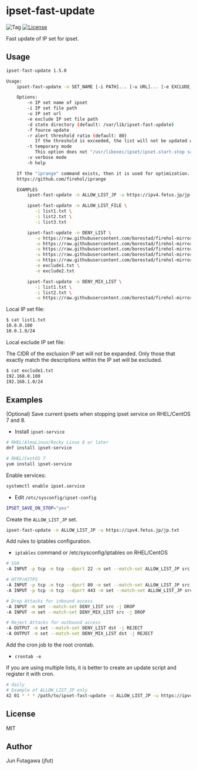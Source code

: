 # ipset-fast-update

![Tag](https://img.shields.io/github/tag/jfut/ipset-fast-update.svg)
[![License](https://img.shields.io/badge/license-MIT-blue.svg)](https://opensource.org/licenses/MIT)

Fast update of IP set for ipset.

## Usage

```bash
ipset-fast-update 1.5.0

Usage:
    ipset-fast-update -n SET_NAME [-i PATH]... [-u URL]... [-e EXCLUDE_PATH]... [OPTIONS...]

    Options:
        -n IP set name of ipset
        -i IP set file path
        -u IP set url
        -e exclude IP set file path
        -d state directory (default: /var/lib/ipset-fast-update)
        -f fource update
        -r alert threshold ratio (default: 80)
           If the threshold is exceeded, the list will not be updated without the -f option.
        -t temporary mode
           This option does not "/usr/libexec/ipset/ipset.start-stop save" for persistent settings.
        -v verbose mode
        -h help

    If the "iprange" command exists, then it is used for optimization.
    https://github.com/firehol/iprange

    EXAMPLES
        ipset-fast-update -n ALLOW_LIST_JP -u https://ipv4.fetus.jp/jp.txt

        ipset-fast-update -n ALLOW_LIST_FILE \
           -i list1.txt \
           -i list2.txt \
           -i list3.txt

        ipset-fast-update -n DENY_LIST \
           -u https://raw.githubusercontent.com/borestad/firehol-mirror/main/firehol_level1.netset \
           -u https://raw.githubusercontent.com/borestad/firehol-mirror/main/firehol_level2.netset \
           -u https://raw.githubusercontent.com/borestad/firehol-mirror/main/firehol_level3.netset \
           -u https://raw.githubusercontent.com/borestad/firehol-mirror/main/firehol_level4.netset \
           -u https://raw.githubusercontent.com/borestad/firehol-mirror/main/firehol_anonymous.netset \
           -e exclude1.txt \
           -e exclude2.txt

        ipset-fast-update -n DENY_MIX_LIST \
           -i list1.txt \
           -i list2.txt \
           -u https://raw.githubusercontent.com/borestad/firehol-mirror/main/firehol_level1.netset
```

Local IP set file:

```bash
$ cat list1.txt
10.0.0.100
10.0.1.0/24
```

Local exclude IP set file:

The CIDR of the exclusion IP set will not be expanded. Only those that exactly match the descriptions within the IP set will be excluded.

```bash
$ cat exclude1.txt
192.168.0.100
192.168.1.0/24
```

## Examples

(Optional) Save current ipsets when stopping ipset service on RHEL/CentOS 7 and 8.

- Install `ipset-service`

```bash
# RHEL/AlmaLinux/Rocky Linux 8 or later
dnf install ipset-service

# RHEL/CentOS 7
yum install ipset-service
```

Enable services:

```bash
systemctl enable ipset.service
```

- Edit `/etc/sysconfig/ipset-config`

```bash
IPSET_SAVE_ON_STOP="yes"
```

Create the `ALLOW_LIST_JP` set.

```bash
ipset-fast-update -n ALLOW_LIST_JP -u https://ipv4.fetus.jp/jp.txt
```

Add rules to iptables configuration.

- `iptables` command or /etc/sysconfig/iptables on RHEL/CentOS

```bash
# SSH
-A INPUT -p tcp -m tcp --dport 22 -m set --match-set ALLOW_LIST_JP src -j ACCEPT

# HTTP/HTTPS
-A INPUT -p tcp -m tcp --dport 80 -m set --match-set ALLOW_LIST_JP src -j ACCEPT
-A INPUT -p tcp -m tcp --dport 443 -m set --match-set ALLOW_LIST_JP src -j ACCEPT

# Drop Attacks for inbound access
-A INPUT -m set --match-set DENY_LIST src -j DROP
-A INPUT -m set --match-set DENY_MIX_LIST src -j DROP

# Reject Attacks for outbound access
-A OUTPUT -m set --match-set DENY_LIST dst -j REJECT
-A OUTPUT -m set --match-set DENY_MIX_LIST dst -j REJECT
```
Add the cron job to the root crontab.

- `crontab -e`

If you are using multiple lists, it is better to create an update script and register it with cron.

```bash
# daily
# Example of ALLOW_LIST_JP only
42 01 * * * /path/to/ipset-fast-update -n ALLOW_LIST_JP -u https://ipv4.fetus.jp/jp.txt
```

## License

MIT

## Author

Jun Futagawa (jfut)


